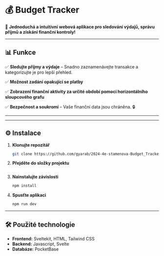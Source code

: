 # 💰 Budget Tracker


🚀 **Jednoduchá a intuitivní webová aplikace pro sledování výdajů, správu příjmů a získání finanční kontroly!**

---

## 📊 Funkce

✅ **Sledujte příjmy a výdaje** – Snadno zaznamenávejte transakce a kategorizujte je pro lepší přehled. 

✅ **Možnost zadání opakující se platby** 

✅ **Zobrazení finanční aktivity za určité období pomocí horizontálního sloupcového grafu**

✅ **Bezpečnost a soukromí** – Vaše finanční data jsou chráněna. 🔒  

---

---

## ⚙️ Instalace

1. **Klonujte repozitář**
   ```bash
   git clone https://github.com/gyarab/2024-4e-stamenova-Budget_Tracker
   ```
2. **Přejděte do složky projektu**
   ```bash
   ```
3. **Nainstalujte závislosti**
   ```bash
   npm install
   ```
4. **Spusťte aplikaci**
   ```bash
   npm run dev
   ```

---

## 🛠️ Použité technologie

- **Frontend:** Sveltekit, HTML, Tailwind CSS  
- **Backend:** Javascript, Svelte  
- **Databáze:** PocketBase  
